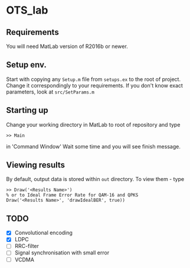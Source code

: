 # OTS_lab
## Requirements
You will need MatLab version of R2016b or newer.
## Setup env.
Start with copying any `Setup.m` file from `setups.ex` to the root of project. Change it correspondingly to your requirements.
If you don't know exact parameters, look at `src/SetParams.m`

## Starting up
Change your working directory in MatLab to root of repository and type 
```
>> Main
```
in 'Command Window'
Wait some time and you will see finish message.

## Viewing results
By default, output data is stored within `out` directory. To view them - type 
```
>> Draw('<Results Name>')
% or to Ideal Frame Error Rate for QAM-16 and QPKS
Draw('<Results Name>', 'drawIdealBER', true))
```
## TODO
- [x] Convolutional encoding
- [x] LDPC
- [ ] RRC-filter
- [ ] Signal synchronisation with small error
- [ ] VCDMA
